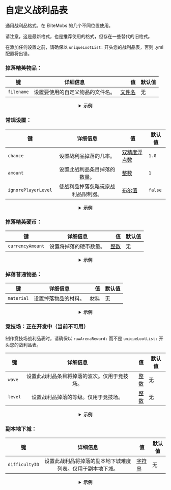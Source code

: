 # 自定义战利品表

通用战利品格式。在 EliteMobs 的几个不同位置使用。

请注意，这是最新格式，也是推荐使用的格式，但存在一些替代的旧格式。

在添加任何设置之前，请确保以 `uniqueLootList:` 开头您的战利品表，否则 .yml 配置将出错。

### 掉落精英物品：

| 键        | 详细信息                                    | 值                  | 默认值 |
|------------|:------------------------------------------:|----------------------:|--------|
| `filename` | 设置要使用的自定义物品的文件名。              | [文件名](#文件名)      | 无      |

<details> 

<summary align="center"><b>示例</b></summary>

<div align="left">

```yml
uniqueLootList:
  - filename: magmaguys_toothpick.yml
```

这将使怪物掉落 1 个 *MagmaGuy 的牙签*，掉落几率为 100%。

</div>

</details>

### 常规设置：

| 键                  | 详细信息                                       | 值              | 默认值  |
|----------------------|:--------------------------------------------:|-----------------|---------|
| `chance`            | 设置战利品掉落的几率。                        | [双精度浮点数](#双精度浮点数) | `1.0` |
| `amount`            | 设置此战利品条目掉落的数量。                | [整数](#整数)          | `1`    |
| `ignorePlayerLevel` | 使战利品掉落忽略玩家战利品限制器。            | [布尔值](#布尔值) | `false` |

<details> 

<summary align="center"><b>示例</b></summary>

<div align="left">

```yml
uniqueLootList:
  - filename: magmaguys_toothpick.yml
    chance: 0.5
    amount: 10
    ignorePlayerLevel: true
```

这将使怪物掉落 10 个 *MagmaGuy 的牙签*，掉落几率为 50%，同时忽略玩家等级。

</div>

</details>

### 掉落精英硬币：

| 键              | 详细信息                          | 值                | 默认值 |
|-----------------|:----------------------------------:|------------------:|--------|
| `currencyAmount` | 设置将掉落的硬币数量。            | [整数](#整数)          | 无      |

<details> 

<summary align="center"><b>示例</b></summary>

<div align="left">

```yml
uniqueLootList:
  - currencyAmount: 344
    chance: 0.5
```
这将使怪物掉落 344 个 *精英硬币*，掉落几率为 50%。

</div>

</details>

### 掉落普通物品：

| 键       | 详细信息                            | 值                 | 默认值 |
|-----------|:------------------------------------:|----------------------:|--------|
| `material` | 设置掉落物品的材料。                | [材料](#材料)       | 无      |

<details> 

<summary align="center"><b>示例</b></summary>

<div align="left">

```yml
uniqueLootList:
  - material: 苹果
    chance: 0.3
    amount: 5
```
这将使怪物掉落 5 个 *苹果*，掉落几率为 30%。

</div>

</details>

### 竞技场：正在开发中（当前不可用）
制作竞技场战利品表时，请确保以 `rawArenaReward:` 而不是 `uniqueLootList:` 开头您的战利品表。

| 键     | 详细信息                                   | 值                | 默认值 |
|---------|:-------------------------------------:|------------------:|--------|
| `wave`  | 设置此战利品条目将掉落的波次。仅用于竞技场。 | [整数](#整数)          | 无      |
| `level` | 设置战利品掉落的等级。仅用于竞技场。        | [整数](#整数)          | 无      |

<details> 

<summary align="center"><b>示例</b></summary>

<div align="left">

```yml
rawArenaReward:
  - material: 面包
    wave: 1
    amount: 10
    chance: 0.5
  - filename: magmaguys_toothpick.yml
    wave: 1
    level: 2
```
当玩家击败第一波时，这将使竞技场掉落 10 个 *面包*，掉落几率为 50%，并掉落 1 个 2 级的 *MagmaGuy 的牙签*，掉落几率为 100%。

</div>

</details>

### 副本地下城：

| 键           | 详细信息                                                               | 值              | 默认值 |
|---------------|:----------------------------------------------------------------------------------:|-----------------|--------|
| `difficultyID` | 设置此战利品将掉落的副本地下城难度列表。仅用于副本地下城。                 | [字符串](#字符串) | 无      |

<details> 

<summary align="center"><b>示例</b></summary>

<div align="left">

```yml
uniqueLootList:
  - filename: magmaguys_toothpick.yml
    chance: 0.5
    difficultyID:
    - 1
    - 2
```
如果玩家在难度 1 或 2 下击败 Boss，这将使怪物掉落 1 个 *MagmaGuy 的牙签*，掉落几率为 50%。

</div>

</details>


